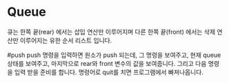 # Queue
큐는 한쪽 끝(rear) 에서는 삽입 연산만 이루어지며 다른 한쪽 끝(front) 에서는 삭제 연산만 이루어지는 유한 순서 리스트 입니다.

#push
push 명령을 입력하면 원소가 push 되는데, 그 명령을 보여주고, 현재 queue 상태를 보여주고, 마지막으로 rear와 front 변수의 값을 보여줍니다. 그리고 다음 명령을 입력 받을
준비를 합니다.
명령어로 quit를 치면 프로그램에서 빠져나옵니다.
